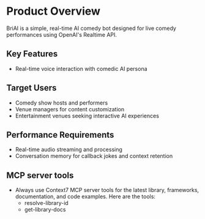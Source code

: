 # Product Overview

BriAI is a simple, real-time AI comedy bot designed for live comedy performances using OpenAI's Realtime API.

## Key Features

- Real-time voice interaction with comedic AI persona

## Target Users

- Comedy show hosts and performers
- Venue managers for content customization
- Entertainment venues seeking interactive AI experiences

## Performance Requirements

- Real-time audio streaming and processing
- Conversation memory for callback jokes and context retention

## MCP server tools

- Always use Context7 MCP server tools for the latest library, frameworks, documentation, and code examples. Here are the tools:
    - resolve-library-id
    - get-library-docs